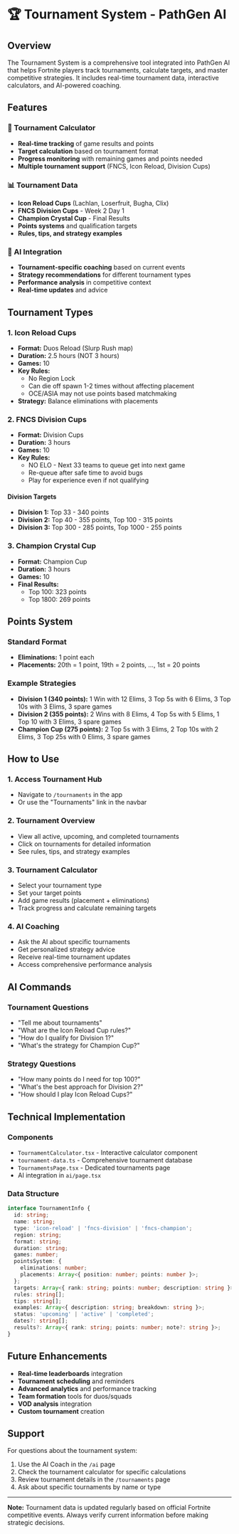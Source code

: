 # 🏆 Tournament System - PathGen AI

## Overview

The Tournament System is a comprehensive tool integrated into PathGen AI that helps Fortnite players track tournaments, calculate targets, and master competitive strategies. It includes real-time tournament data, interactive calculators, and AI-powered coaching.

## Features

### 🎯 Tournament Calculator
- **Real-time tracking** of game results and points
- **Target calculation** based on tournament format
- **Progress monitoring** with remaining games and points needed
- **Multiple tournament support** (FNCS, Icon Reload, Division Cups)

### 📊 Tournament Data
- **Icon Reload Cups** (Lachlan, Loserfruit, Bugha, Clix)
- **FNCS Division Cups** - Week 2 Day 1
- **Champion Crystal Cup** - Final Results
- **Points systems** and qualification targets
- **Rules, tips, and strategy examples**

### 🤖 AI Integration
- **Tournament-specific coaching** based on current events
- **Strategy recommendations** for different tournament types
- **Performance analysis** in competitive context
- **Real-time updates** and advice

## Tournament Types

### 1. Icon Reload Cups
- **Format:** Duos Reload (Slurp Rush map)
- **Duration:** 2.5 hours (NOT 3 hours)
- **Games:** 10
- **Key Rules:**
  - No Region Lock
  - Can die off spawn 1-2 times without affecting placement
  - OCE/ASIA may not use points based matchmaking
- **Strategy:** Balance eliminations with placements

### 2. FNCS Division Cups
- **Format:** Division Cups
- **Duration:** 3 hours
- **Games:** 10
- **Key Rules:**
  - NO ELO - Next 33 teams to queue get into next game
  - Re-queue after safe time to avoid bugs
  - Play for experience even if not qualifying

#### Division Targets
- **Division 1:** Top 33 - 340 points
- **Division 2:** Top 40 - 355 points, Top 100 - 315 points
- **Division 3:** Top 300 - 285 points, Top 1000 - 255 points

### 3. Champion Crystal Cup
- **Format:** Champion Cup
- **Duration:** 3 hours
- **Games:** 10
- **Final Results:**
  - Top 100: 323 points
  - Top 1800: 269 points

## Points System

### Standard Format
- **Eliminations:** 1 point each
- **Placements:** 20th = 1 point, 19th = 2 points, ..., 1st = 20 points

### Example Strategies
- **Division 1 (340 points):** 1 Win with 12 Elims, 3 Top 5s with 6 Elims, 3 Top 10s with 3 Elims, 3 spare games
- **Division 2 (355 points):** 2 Wins with 8 Elims, 4 Top 5s with 5 Elims, 1 Top 10 with 3 Elims, 3 spare games
- **Champion Cup (275 points):** 2 Top 5s with 3 Elims, 2 Top 10s with 2 Elims, 3 Top 25s with 0 Elims, 3 spare games

## How to Use

### 1. Access Tournament Hub
- Navigate to `/tournaments` in the app
- Or use the "Tournaments" link in the navbar

### 2. Tournament Overview
- View all active, upcoming, and completed tournaments
- Click on tournaments for detailed information
- See rules, tips, and strategy examples

### 3. Tournament Calculator
- Select your tournament type
- Set your target points
- Add game results (placement + eliminations)
- Track progress and calculate remaining targets

### 4. AI Coaching
- Ask the AI about specific tournaments
- Get personalized strategy advice
- Receive real-time tournament updates
- Access comprehensive performance analysis

## AI Commands

### Tournament Questions
- "Tell me about tournaments"
- "What are the Icon Reload Cup rules?"
- "How do I qualify for Division 1?"
- "What's the strategy for Champion Cup?"

### Strategy Questions
- "How many points do I need for top 100?"
- "What's the best approach for Division 2?"
- "How should I play Icon Reload Cups?"

## Technical Implementation

### Components
- `TournamentCalculator.tsx` - Interactive calculator component
- `tournament-data.ts` - Comprehensive tournament database
- `TournamentsPage.tsx` - Dedicated tournaments page
- AI integration in `ai/page.tsx`

### Data Structure
```typescript
interface TournamentInfo {
  id: string;
  name: string;
  type: 'icon-reload' | 'fncs-division' | 'fncs-champion';
  region: string;
  format: string;
  duration: string;
  games: number;
  pointsSystem: {
    eliminations: number;
    placements: Array<{ position: number; points: number }>;
  };
  targets: Array<{ rank: string; points: number; description: string }>;
  rules: string[];
  tips: string[];
  examples: Array<{ description: string; breakdown: string }>;
  status: 'upcoming' | 'active' | 'completed';
  dates?: string[];
  results?: Array<{ rank: string; points: number; note?: string }>;
}
```

## Future Enhancements

- **Real-time leaderboards** integration
- **Tournament scheduling** and reminders
- **Advanced analytics** and performance tracking
- **Team formation** tools for duos/squads
- **VOD analysis** integration
- **Custom tournament** creation

## Support

For questions about the tournament system:
1. Use the AI Coach in the `/ai` page
2. Check the tournament calculator for specific calculations
3. Review tournament details in the `/tournaments` page
4. Ask about specific tournaments by name or type

---

**Note:** Tournament data is updated regularly based on official Fortnite competitive events. Always verify current information before making strategic decisions.
